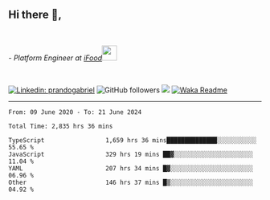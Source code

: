 <h2>Hi there  👋,</h2> </br>

<p><em>- Platform Engineer at <a href="https://www.ifood.com.br/">iFood</a><img src="https://media.giphy.com/media/WUlplcMpOCEmTGBtBW/giphy.gif" width="30"> 
</em></p></br>


[![Linkedin: prandogabriel](https://img.shields.io/badge/-prandogabriel-blue?style=flat-square&logo=Linkedin&logoColor=white&link=https://www.linkedin.com/in/prandogabriel/)](https://www.linkedin.com/in/prandogabriel)
![GitHub followers](https://img.shields.io/github/followers/prandogabriel?label=Follow&style=social)
![](https://visitor-badge.glitch.me/badge?page_id=prandogabriel.prandogabriel)
[![Waka Readme](https://github.com/prandogabriel/prandogabriel/actions/workflows/update-stats.yml.yml/badge.svg)](https://github.com/prandogabriel/prandogabriel/actions/workflows/update-stats.yml.yml)

---

<!--START_SECTION:waka-->

```golang
From: 09 June 2020 - To: 21 June 2024

Total Time: 2,835 hrs 36 mins

TypeScript                 1,659 hrs 36 mins██████████████░░░░░░░░░░░   55.65 %
JavaScript                 329 hrs 19 mins ██▓░░░░░░░░░░░░░░░░░░░░░░   11.04 %
YAML                       207 hrs 34 mins █▓░░░░░░░░░░░░░░░░░░░░░░░   06.96 %
Other                      146 hrs 37 mins █▒░░░░░░░░░░░░░░░░░░░░░░░   04.92 %
```

<!--END_SECTION:waka-->
